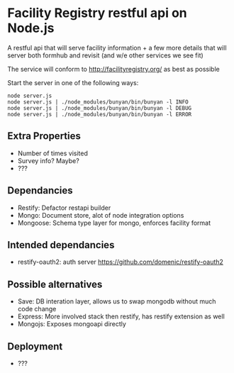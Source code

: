 # Facility Registry restful api on Node.js

A restful api that will serve facility information + a few more details that 
will server both formhub and revisit (and w/e other services we see fit)

The service will conform to http://facilityregistry.org/ as best as possible

Start the server in one of the following ways:
````
node server.js
node server.js | ./node_modules/bunyan/bin/bunyan -l INFO
node server.js | ./node_modules/bunyan/bin/bunyan -l DEBUG
node server.js | ./node_modules/bunyan/bin/bunyan -l ERROR
````

## Extra Properties
* Number of times visited
* Survey info? Maybe? 
* ???

## Dependancies
* Restify: Defactor restapi builder
* Mongo: Document store, alot of node integration options
* Mongoose: Schema type layer for mongo, enforces facility format

## Intended dependancies
* restify-oauth2: auth server https://github.com/domenic/restify-oauth2 

## Possible alternatives
* Save: DB interation layer, allows us to swap mongodb without much code change
* Express: More involved stack then restify, has restify extension as well
* Mongojs: Exposes mongoapi directly


## Deployment
* ???

